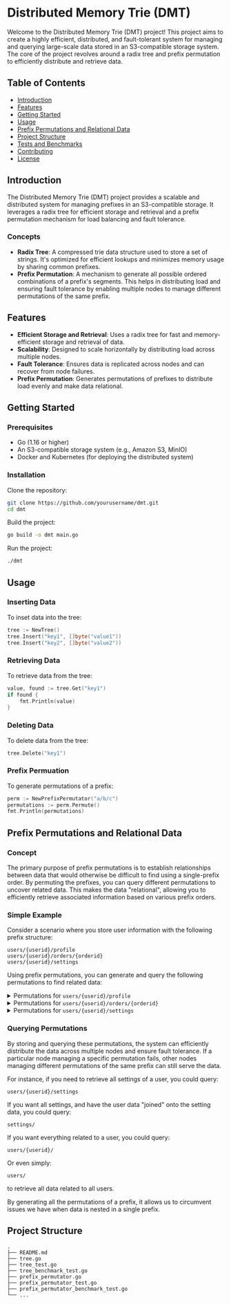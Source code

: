 # Distributed Memory Trie (DMT)

Welcome to the Distributed Memory Trie (DMT) project! This project aims to create a highly efficient, distributed, and fault-tolerant system for managing and querying large-scale data stored in an S3-compatible storage system. The core of the project revolves around a radix tree and prefix permutation to efficiently distribute and retrieve data.

## Table of Contents

- [Introduction](#introduction)
- [Features](#features)
- [Getting Started](#getting-started)
- [Usage](#usage)
- [Prefix Permutations and Relational Data](#prefix-permutations-and-relational-data)
- [Project Structure](#project-structure)
- [Tests and Benchmarks](#tests-and-benchmarks)
- [Contributing](#contributing)
- [License](#license)

## Introduction

The Distributed Memory Trie (DMT) project provides a scalable and distributed system for managing prefixes in an S3-compatible storage. It leverages a radix tree for efficient storage and retrieval and a prefix permutation mechanism for load balancing and fault tolerance.

### Concepts

- **Radix Tree**: A compressed trie data structure used to store a set of strings. It's optimized for efficient lookups and minimizes memory usage by sharing common prefixes.
- **Prefix Permutation**: A mechanism to generate all possible ordered combinations of a prefix's segments. This helps in distributing load and ensuring fault tolerance by enabling multiple nodes to manage different permutations of the same prefix.

## Features

- **Efficient Storage and Retrieval**: Uses a radix tree for fast and memory-efficient storage and retrieval of data.
- **Scalability**: Designed to scale horizontally by distributing load across multiple nodes.
- **Fault Tolerance**: Ensures data is replicated across nodes and can recover from node failures.
- **Prefix Permutation**: Generates permutations of prefixes to distribute load evenly and make data relational.

## Getting Started

### Prerequisites

- Go (1.16 or higher)
- An S3-compatible storage system (e.g., Amazon S3, MinIO)
- Docker and Kubernetes (for deploying the distributed system)

### Installation

Clone the repository:

```sh
git clone https://github.com/yourusername/dmt.git
cd dmt
```

Build the project:

```sh
go build -o dmt main.go
```

Run the project:

```sh
./dmt
```

## Usage

### Inserting Data

To inset data into the tree:

```go
tree := NewTree()
tree.Insert("key1", []byte("value1"))
tree.Insert("key2", []byte("value2"))
```

### Retrieving Data

To retrieve data from the tree:

```go
value, found := tree.Get("key1")
if found {
    fmt.Println(value)
}
```

### Deleting Data

To delete data from the tree:

```go
tree.Delete("key1")
```

### Prefix Permuation

To generate permutations of a prefix:

```go
perm := NewPrefixPermutator("a/b/c")
permutations := perm.Permute()
fmt.Println(permutations)
```

## Prefix Permutations and Relational Data

### Concept

The primary purpose of prefix permutations is to establish relationships between data that would otherwise be difficult to find using a single-prefix order. By permuting the prefixes, you can query different permutations to uncover related data. This makes the data "relational", allowing you to efficiently retrieve associated information based on various prefix orders.

### Simple Example

Consider a scenario where you store user information with the following prefix structure:

```
users/{userid}/profile
users/{userid}/orders/{orderid}
users/{userid}/settings
```


Using prefix permutations, you can generate and query the following permutations to find related data:

<details>
<summary>Permutations for <code>users/{userid}/profile</code></summary>

1. `users/{userid}/profile`
2. `users/profile/{userid}`
3. `{userid}/users/profile`
4. `{userid}/profile/users`
5. `profile/users/{userid}`
6. `profile/{userid}/users`

</details>

<details>
<summary>Permutations for <code>users/{userid}/orders/{orderid}</code></summary>

1. `users/{userid}/orders/{orderid}`
2. `users/{userid}/{orderid}/orders`
3. `users/orders/{userid}/{orderid}`
4. `users/orders/{orderid}/{userid}`
5. `users/{orderid}/{userid}/orders`
6. `users/{orderid}/orders/{userid}`
7. `{userid}/users/orders/{orderid}`
8. `{userid}/users/{orderid}/orders`
9. `{userid}/orders/users/{orderid}`
10. `{userid}/orders/{orderid}/users`
11. `{userid}/{orderid}/users/orders`
12. `{userid}/{orderid}/orders/users`
13. `orders/users/{userid}/{orderid}`
14. `orders/users/{orderid}/{userid}`
15. `orders/{userid}/users/{orderid}`
16. `orders/{userid}/{orderid}/users`
17. `orders/{orderid}/users/{userid}`
18. `orders/{orderid}/{userid}/users`
19. `{orderid}/users/{userid}/orders`
20. `{orderid}/users/orders/{userid}`
21. `{orderid}/{userid}/users/orders`
22. `{orderid}/{userid}/orders/users`
23. `{orderid}/orders/users/{userid}`
24. `{orderid}/orders/{userid}/users`

</details>

<details>
<summary>Permutations for <code>users/{userid}/settings</code></summary>

1. `users/{userid}/settings`
2. `users/settings/{userid}`
3. `{userid}/users/settings`
4. `{userid}/settings/users`
5. `settings/users/{userid}`
6. `settings/{userid}/users`

</details>

### Querying Permutations

By storing and querying these permutations, the system can efficiently distribute the data across multiple nodes and ensure fault tolerance. If a particular node managing a specific permutation fails, other nodes managing different permutations of the same prefix can still serve the data.

For instance, if you need to retrieve all settings of a user, you could query:

`users/{userid}/settings`

If you want all settings, and have the user data "joined" onto the setting data, you could query:

`settings/`

If you want everything related to a user, you could query:

`users/{userid}/`

Or even simply:

`users/`

to retrieve all data related to all users.

By generating all the permutations of a prefix, it allows us to circumvent issues we have when data is nested in a single prefix.

## Project Structure

```
.
├── README.md
├── tree.go
├── tree_test.go
├── tree_benchmark_test.go
├── prefix_permutator.go
├── prefix_permutator_test.go
├── prefix_permutator_benchmark_test.go
└── ...
```
